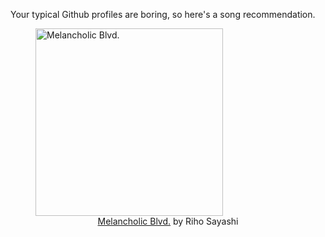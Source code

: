 Your typical Github profiles are boring, so here's a song recommendation.
<figure><img width="300" height="300" src="https://i.scdn.co/image/ab67616d0000b2738747c6b68ad8c350929dbb46" alt="Melancholic Blvd." /><figcaption align="center"><a href="https://open.spotify.com/track/7HaDqeTazxVyKbmM4Spa9z" target="_blank">Melancholic Blvd.</a> by Riho Sayashi</figcaption></figure>
